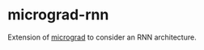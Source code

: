 # micrograd-rnn

Extension of [micrograd](https://github.com/karpathy/micrograd) to consider an RNN architecture.
